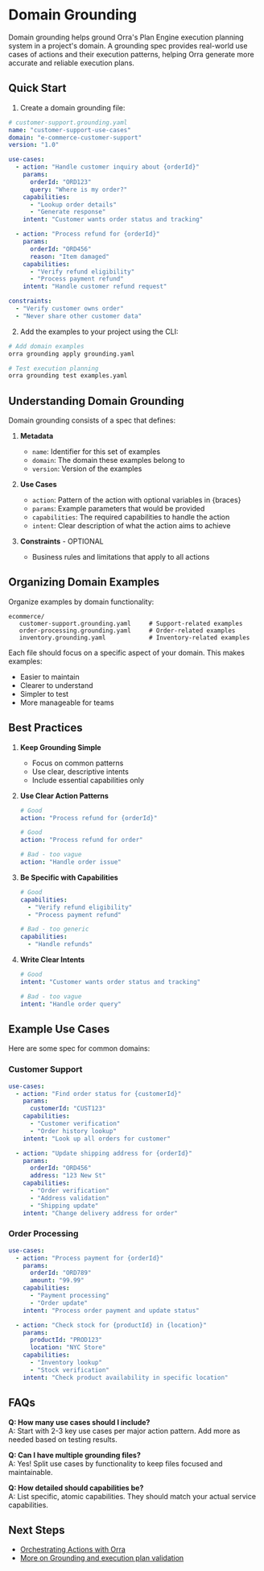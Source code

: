 # Domain Grounding

Domain grounding helps ground Orra's Plan Engine execution planning system in a project's domain. A grounding spec provides real-world use cases of actions and their execution patterns, helping Orra generate more accurate and reliable execution plans.

## Quick Start

1. Create a domain grounding file:

```yaml
# customer-support.grounding.yaml
name: "customer-support-use-cases"
domain: "e-commerce-customer-support"
version: "1.0"

use-cases:
  - action: "Handle customer inquiry about {orderId}"
    params:
      orderId: "ORD123"
      query: "Where is my order?"
    capabilities:
      - "Lookup order details"
      - "Generate response"
    intent: "Customer wants order status and tracking"

  - action: "Process refund for {orderId}"
    params:
      orderId: "ORD456"
      reason: "Item damaged"
    capabilities:
      - "Verify refund eligibility"
      - "Process payment refund"
    intent: "Handle customer refund request"

constraints:
  - "Verify customer owns order"
  - "Never share other customer data"
```

2. Add the examples to your project using the CLI:

```bash
# Add domain examples
orra grounding apply grounding.yaml

# Test execution planning
orra grounding test examples.yaml
```

## Understanding Domain Grounding

Domain grounding consists of a spec that defines:

1. **Metadata**
   - `name`: Identifier for this set of examples
   - `domain`: The domain these examples belong to
   - `version`: Version of the examples

2. **Use Cases**
   - `action`: Pattern of the action with optional variables in {braces}
   - `params`: Example parameters that would be provided
   - `capabilities`: The required capabilities to handle the action
   - `intent`: Clear description of what the action aims to achieve

3. **Constraints** - OPTIONAL
   - Business rules and limitations that apply to all actions

## Organizing Domain Examples

Organize examples by domain functionality:

```
ecommerce/
   customer-support.grounding.yaml     # Support-related examples
   order-processing.grounding.yaml     # Order-related examples
   inventory.grounding.yaml            # Inventory-related examples
```

Each file should focus on a specific aspect of your domain. This makes examples:
- Easier to maintain
- Clearer to understand
- Simpler to test
- More manageable for teams

## Best Practices

1. **Keep Grounding Simple**
   - Focus on common patterns
   - Use clear, descriptive intents
   - Include essential capabilities only

2. **Use Clear Action Patterns**
   ```yaml
   # Good
   action: "Process refund for {orderId}"
   ```
   
   ```yaml
   # Good
   action: "Process refund for order"
   ```
   
   ```yaml
   # Bad - too vague
   action: "Handle order issue"
   ```

3. **Be Specific with Capabilities**
   ```yaml
   # Good
   capabilities:
     - "Verify refund eligibility"
     - "Process payment refund"
   ```
   
   ```yaml
   # Bad - too generic
   capabilities:
     - "Handle refunds"
   ```

4. **Write Clear Intents**
   ```yaml
   # Good
   intent: "Customer wants order status and tracking"
   ```
   
   ```yaml
   # Bad - too vague
   intent: "Handle order query"
   ```

## Example Use Cases

Here are some spec for common domains:

### Customer Support

```yaml
use-cases:
  - action: "Find order status for {customerId}"
    params:
      customerId: "CUST123"
    capabilities:
      - "Customer verification"
      - "Order history lookup"
    intent: "Look up all orders for customer"

  - action: "Update shipping address for {orderId}"
    params:
      orderId: "ORD456"
      address: "123 New St"
    capabilities:
      - "Order verification"
      - "Address validation"
      - "Shipping update"
    intent: "Change delivery address for order"
```

### Order Processing

```yaml
use-cases:
  - action: "Process payment for {orderId}"
    params:
      orderId: "ORD789"
      amount: "99.99"
    capabilities:
      - "Payment processing"
      - "Order update"
    intent: "Process order payment and update status"

  - action: "Check stock for {productId} in {location}"
    params:
      productId: "PROD123"
      location: "NYC Store"
    capabilities:
      - "Inventory lookup"
      - "Stock verification"
    intent: "Check product availability in specific location"
```

## FAQs

**Q: How many use cases should I include?**  
A: Start with 2-3 key use cases per major action pattern. Add more as needed based on testing results.

**Q: Can I have multiple grounding files?**  
A: Yes! Split use cases by functionality to keep files focused and maintainable.

**Q: How detailed should capabilities be?**  
A: List specific, atomic capabilities. They should match your actual service capabilities.

## Next Steps

- [Orchestrating Actions with Orra](actions.md)
- [More on Grounding and execution plan validation](core#grounding-and-execution-plan-validation)
